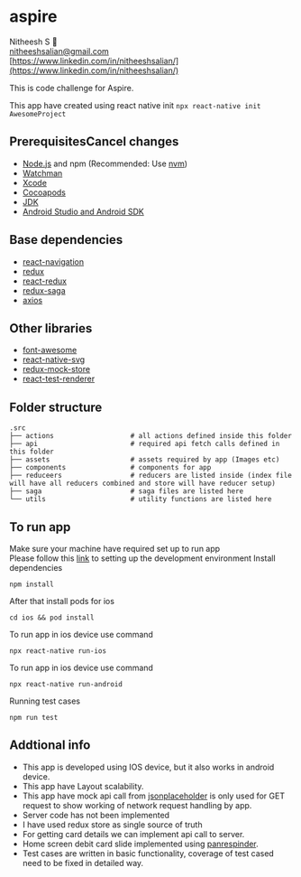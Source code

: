 # aspire 

Nitheesh S 🙂 <br />
nitheeshsalian@gmail.com <br />
[https://www.linkedin.com/in/nitheeshsalian/](https://www.linkedin.com/in/nitheeshsalian/) <br />

This is code challenge for Aspire.

This app have created using react native init  `npx react-native init AwesomeProject`

## PrerequisitesCancel changes

- [Node.js](https://nodejs.org) and npm (Recommended: Use [nvm](https://github.com/nvm-sh/nvm))
- [Watchman](https://facebook.github.io/watchman)
- [Xcode](https://developer.apple.com/xcode)
- [Cocoapods](https://cocoapods.org)
- [JDK](https://www.oracle.com/java/technologies/javase-jdk11-downloads.html)
- [Android Studio and Android SDK](https://developer.android.com/studio)

## Base dependencies

- [react-navigation](https://reactnavigation.org/)
- [redux](https://redux.js.org/introduction/getting-started)
- [react-redux](https://react-redux.js.org/) 
- [redux-saga](https://redux-saga.js.org/) 
- [axios](https://github.com/axios/axios) 

## Other libraries
- [font-awesome](https://fontawesome.com/start)
- [react-native-svg](https://www.npmjs.com/package/react-native-svg)
- [redux-mock-store](https://github.com/reduxjs/redux-mock-store)
- [react-test-renderer](https://reactjs.org/docs/test-renderer.html)

## Folder structure 


    .src
    ├── actions                   # all actions defined inside this folder
    ├── api                       # required api fetch calls defined in this folder
    ├── assets                    # assets required by app (Images etc)
    ├── components                # components for app
    ├── reduceers                 # reducers are listed inside (index file will have all reducers combined and store will have reducer setup)
    ├── saga                      # saga files are listed here
    └── utils                     # utility functions are listed here
   
   
## To run app

Make sure your machine have required set up to run app <br />
Please follow this [link](https://reactnative.dev/docs/environment-setup) to setting up the development environment
Install dependencies  <br />

`npm install`  <br />

After that install pods for ios  <br />

`cd ios && pod install` <br />

To run app in ios device use command  <br />

`npx react-native run-ios`  <br />

To run app in ios device use command  <br />

`npx react-native run-android`  <br />

Running test cases 

`npm run test`
    
    
## Addtional info
- This app is developed using IOS device, but it also works in android device.
- This app have Layout scalability. 
- This app have mock api call from [jsonplaceholder](https://jsonplaceholder.typicode.com/) is only used for GET request to show working of network request handling by app.
- Server code has not been implemented
- I have used redux store as single source of truth
- For getting card details we can implement api call to server.
- Home screen debit card slide implemented using [panrespinder](https://reactnative.dev/docs/panresponder). 
- Test cases are written in basic functionality, coverage of test cased need to be fixed in detailed way.


  

